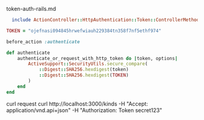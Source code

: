 token-auth-rails.md

```ruby
  include ActionController::HttpAuthentication::Token::ControllerMethods

TOKEN = "ojefnasi094845hrwefwiauh229384tn358f7nf5ethf974"

before_action :authenticate

def authenticate
    authenticate_or_request_with_http_token do |token, options|
        ActiveSupport::SecurityUtils.secure_compare(
            ::Digest::SHA256.hexdigest(token)
            ::Digest::SHA256.hexdigest(TOKEN)
        )
    end
end
```

curl request
curl http://localhost:3000/kinds -H "Accept: application/vnd.api+json" -H "Authorization: Token secret123"
